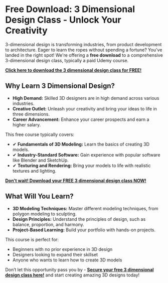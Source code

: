 # Free Download: 3 Dimensional Design Class - Unlock Your Creativity

3-dimensional design is transforming industries, from product development to architecture. Eager to learn the ropes without spending a fortune? You've landed in the right spot! We're offering a **free download** to a comprehensive 3-dimensional design class, typically a paid Udemy course.

[**Click here to download the 3 dimensional design class for FREE!**](https://udemywork.com/3-dimensional-design-class)

## Why Learn 3 Dimensional Design?

*   **High Demand:** Skilled 3D designers are in high demand across various industries.
*   **Creative Outlet:** Unleash your creativity and bring your ideas to life in three dimensions.
*   **Career Advancement:** Enhance your career prospects and earn a higher salary.

This free course typically covers:

*   ✔ **Fundamentals of 3D Modeling:** Learn the basics of creating 3D models.
*   ✔ **Industry-Standard Software:** Gain experience with popular software like Blender and SketchUp.
*   ✔ **Texturing and Rendering:** Bring your models to life with realistic textures and lighting.

[**Don't wait! Download your FREE 3 dimensional design class NOW!**](https://udemywork.com/3-dimensional-design-class)

## What Will You Learn?

*   **3D Modeling Techniques:** Master different modeling techniques, from polygon modeling to sculpting.
*   **Design Principles:** Understand the principles of design, such as balance, proportion, and harmony.
*   **Project-Based Learning:** Build your portfolio with hands-on projects.

This course is perfect for:

*   Beginners with no prior experience in 3D design
*   Designers looking to expand their skillset
*   Anyone who wants to learn how to create 3D models

Don’t let this opportunity pass you by - **[Secure your free 3 dimensional design class here!](https://udemywork.com/3-dimensional-design-class)** and start creating amazing 3D designs today!
